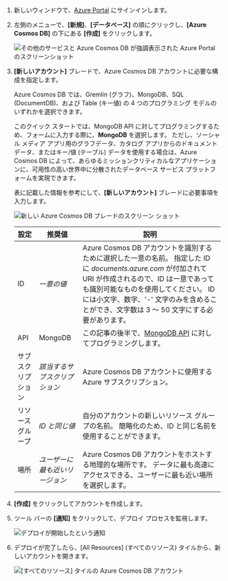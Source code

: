 1. 新しいウィンドウで、[Azure Portal](https://portal.azure.com/) にサインインします。
2. 左側のメニューで、**[新規]**、**[データベース]** の順にクリックし、**[Azure Cosmos DB]** の下にある **[作成]** をクリックします。
   
   ![その他のサービスと Azure Cosmos DB が強調表示された Azure Portal のスクリーンショット](./media/cosmos-db-create-dbaccount-mongodb/create-nosql-db-databases-json-tutorial-1.png)

3. **[新しいアカウント]** ブレードで、Azure Cosmos DB アカウントに必要な構成を指定します。 

    Azure Cosmos DB では、Gremlin (グラフ)、MongoDB、SQL (DocumentDB)、および Table (キー値) の 4 つのプログラミング モデルのいずれかを選択できます。 
       
    このクイック スタートでは、MongoDB API に対してプログラミングするため、フォームに入力する際に、**MongoDB** を選択します。 ただし、ソーシャル メディア アプリ用のグラフデータ、カタログ アプリからのドキュメント データ、またはキー/値 (テーブル) データを使用する場合は、Azure Cosmos DB によって、あらゆるミッションクリティカルなアプリケーションに、可用性の高い世界中に分散されたデータベース サービス プラットフォームを実現できます。

    表に記載した情報を参考にして、**[新しいアカウント]** ブレードに必要事項を入力します。
 
    ![新しい Azure Cosmos DB ブレードのスクリーン ショット](./media/cosmos-db-create-dbaccount-mongodb/create-nosql-db-databases-json-tutorial-2.png)
   
    設定|推奨値|説明
    ---|---|---
    ID|*一意の値*|Azure Cosmos DB アカウントを識別するために選択した一意の名前。 指定した ID に *documents.azure.com* が付加されて URI が作成されるので、ID は一意であっても識別可能なものを使用してください。 ID には小文字、数字、'-' 文字のみを含めることができ、文字数は 3 ～ 50 文字にする必要があります。
    API|MongoDB|この記事の後半で、[MongoDB API](../articles/cosmos-db/mongodb-introduction.md) に対してプログラミングします。|
    サブスクリプション|*該当するサブスクリプション*|Azure Cosmos DB アカウントに使用する Azure サブスクリプション。 
    リソース グループ|*ID と同じ値*|自分のアカウントの新しいリソース グループの名前。 簡略化のため、ID と同じ名前を使用することができます。 
    場所|*ユーザーに最も近いリージョン*|Azure Cosmos DB アカウントをホストする地理的な場所です。 データに最も高速にアクセスできる、ユーザーに最も近い場所を選択します。

4. **[作成]** をクリックしてアカウントを作成します。
5. ツール バーの **[通知]** をクリックして、デプロイ プロセスを監視します。

    ![デプロイが開始したという通知](./media/cosmos-db-create-dbaccount-mongodb/azure-documentdb-nosql-notification.png)

6.  デプロイが完了したら、[All Resources] \(すべてのリソース) タイルから、新しいアカウントを開きます。 

    ![[すべてのリソース] タイルの Azure Cosmos DB アカウント](./media/cosmos-db-create-dbaccount-mongodb/azure-documentdb-all-resources.png)
